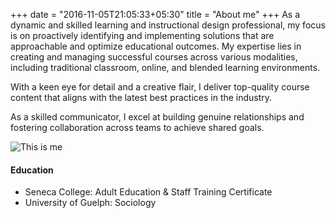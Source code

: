 +++
date = "2016-11-05T21:05:33+05:30"
title = "About me"
+++
As a dynamic and skilled learning and instructional design professional, my focus is on proactively identifying and implementing solutions that are approachable and optimize educational outcomes. My expertise lies in creating and managing successful courses across various modalities, including traditional classroom, online, and blended learning environments.

With a keen eye for detail and a creative flair, I deliver top-quality course content that aligns with the latest best practices in the industry. 

As a skilled communicator, I excel at building genuine relationships and fostering collaboration across teams to achieve shared goals.

![This is me][1]



#### Education

* Seneca College: Adult Education & Staff Training Certificate
* University of Guelph: Sociology


[1]: /personal/img/KateWamsteeker.jpg

